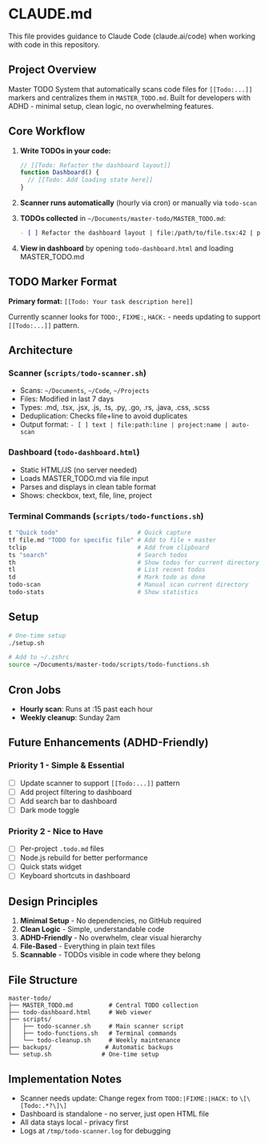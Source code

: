 # CLAUDE.md

This file provides guidance to Claude Code (claude.ai/code) when working with code in this repository.

## Project Overview

Master TODO System that automatically scans code files for `[[Todo:...]]` markers and centralizes them in `MASTER_TODO.md`. Built for developers with ADHD - minimal setup, clean logic, no overwhelming features.

## Core Workflow

1. **Write TODOs in your code:**
   ```javascript
   // [[Todo: Refactor the dashboard layout]]
   function Dashboard() {
     // [[Todo: Add loading state here]]
   }
   ```

2. **Scanner runs automatically** (hourly via cron) or manually via `todo-scan`

3. **TODOs collected** in `~/Documents/master-todo/MASTER_TODO.md`:
   ```markdown
   - [ ] Refactor the dashboard layout | file:/path/to/file.tsx:42 | project:project-name | auto-scan
   ```

4. **View in dashboard** by opening `todo-dashboard.html` and loading MASTER_TODO.md

## TODO Marker Format

**Primary format:** `[[Todo: Your task description here]]`

Currently scanner looks for `TODO:`, `FIXME:`, `HACK:` - needs updating to support `[[Todo:...]]` pattern.

## Architecture

### Scanner (`scripts/todo-scanner.sh`)
- Scans: `~/Documents`, `~/Code`, `~/Projects`
- Files: Modified in last 7 days
- Types: .md, .tsx, .jsx, .js, .ts, .py, .go, .rs, .java, .css, .scss
- Deduplication: Checks file+line to avoid duplicates
- Output format: `- [ ] text | file:path:line | project:name | auto-scan`

### Dashboard (`todo-dashboard.html`)
- Static HTML/JS (no server needed)
- Loads MASTER_TODO.md via file input
- Parses and displays in clean table format
- Shows: checkbox, text, file, line, project

### Terminal Commands (`scripts/todo-functions.sh`)
```bash
t "Quick todo"                      # Quick capture
tf file.md "TODO for specific file" # Add to file + master
tclip                               # Add from clipboard
ts "search"                         # Search todos
th                                  # Show todos for current directory
tl                                  # List recent todos
td                                  # Mark todo as done
todo-scan                           # Manual scan current directory
todo-stats                          # Show statistics
```

## Setup

```bash
# One-time setup
./setup.sh

# Add to ~/.zshrc
source ~/Documents/master-todo/scripts/todo-functions.sh
```

## Cron Jobs

- **Hourly scan**: Runs at :15 past each hour
- **Weekly cleanup**: Sunday 2am

## Future Enhancements (ADHD-Friendly)

### Priority 1 - Simple & Essential
- [ ] Update scanner to support `[[Todo:...]]` pattern
- [ ] Add project filtering to dashboard
- [ ] Add search bar to dashboard
- [ ] Dark mode toggle

### Priority 2 - Nice to Have
- [ ] Per-project `.todo.md` files
- [ ] Node.js rebuild for better performance
- [ ] Quick stats widget
- [ ] Keyboard shortcuts in dashboard

## Design Principles

1. **Minimal Setup** - No dependencies, no GitHub required
2. **Clean Logic** - Simple, understandable code
3. **ADHD-Friendly** - No overwhelm, clear visual hierarchy
4. **File-Based** - Everything in plain text files
5. **Scannable** - TODOs visible in code where they belong

## File Structure

```
master-todo/
├── MASTER_TODO.md          # Central TODO collection
├── todo-dashboard.html     # Web viewer
├── scripts/
│   ├── todo-scanner.sh     # Main scanner script
│   ├── todo-functions.sh   # Terminal commands
│   └── todo-cleanup.sh     # Weekly maintenance
├── backups/               # Automatic backups
└── setup.sh              # One-time setup
```

## Implementation Notes

- Scanner needs update: Change regex from `TODO:|FIXME:|HACK:` to `\[\[Todo:.*?\]\]`
- Dashboard is standalone - no server, just open HTML file
- All data stays local - privacy first
- Logs at `/tmp/todo-scanner.log` for debugging